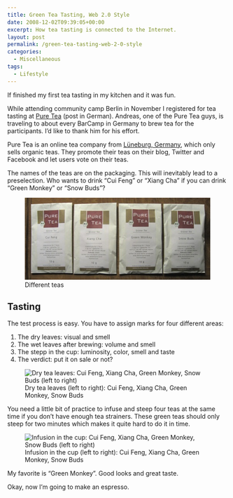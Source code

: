 ```yaml
---
title: Green Tea Tasting, Web 2.0 Style
date: 2008-12-02T09:39:05+00:00
excerpt: How tea tasting is connected to the Internet.
layout: post
permalink: /green-tea-tasting-web-2-0-style
categories:
  - Miscellaneous
tags:
  - Lifestyle
---
```

If finished my first tea tasting in my kitchen and it was fun.

While attending community camp Berlin in November I registered for tea tasting at [Pure Tea](https://www.puretea.de/index.php) (post in German). Andreas, one of the Pure Tea guys, is traveling to about every BarCamp in Germany to brew tea for the participants. I’d like to thank him for his effort.

Pure Tea is an online tea company from [Lüneburg, Germany](https://en.wikipedia.org/wiki/Lueneburg), which only sells organic teas. They promote their teas on their blog, Twitter and Facebook and let users vote on their teas.

The names of the teas are on the packaging. This will inevitably lead to a preselection. Who wants to drink “Cui Feng” or “Xiang Cha” if you can drink “Green Monkey” or “Snow Buds”?

<figure>
  <img title="Different teas" src="/images/2008/different-teas.jpg" alt="Different teas" width="480" height="187">
  <figcaption>Different teas</figcaption>
</figure>

## Tasting

The test process is easy. You have to assign marks for four different areas:

  1. The dry leaves: visual and smell
  2. The wet leaves after brewing: volume and smell
  3. The stepp in the cup: luminosity, color, smell and taste
  4. The verdict: put it on sale or not?

<figure>
  <img title="Dry tea leaves" src="/images/2008/Dry-Tea-Leaves.jpg" alt="Dry tea leaves: Cui Feng, Xiang Cha, Green Monkey, Snow Buds (left to right)" width="480" height="137" srcset="/images/2008/Dry-Tea-Leaves.jpg 480w, /images/2008/Dry-Tea-Leaves-300x86.jpg 300w" sizes="(max-width: 480px) 85vw, 480px">
  <figcaption>Dry tea leaves (left to right): Cui Feng, Xiang Cha, Green Monkey, Snow Buds</figcaption>
</figure>

You need a little bit of practice to infuse and steep four teas at the same time if you don’t have enough tea strainers. These green teas should only steep for two minutes which makes it quite hard to do it in time.

<figure>
  <img title="Infusion in the cup" src="/images/2008/Infused-Tea-Leaves.jpg" alt="Infusion in the cup: Cui Feng, Xiang Cha, Green Monkey, Snow Buds (left to right)" width="480" height="196" srcset="/images/2008/Infused-Tea-Leaves.jpg 480w, /images/2008/Infused-Tea-Leaves-300x123.jpg 300w" sizes="(max-width: 480px) 85vw, 480px">
  <figcaption>Infusion in the cup (left to right): Cui Feng, Xiang Cha, Green Monkey, Snow Buds</figcaption>
</figure>

My favorite is “Green Monkey”. Good looks and great taste.

Okay, now I’m going to make an espresso.
